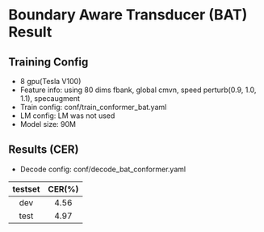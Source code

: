 # Boundary Aware Transducer (BAT) Result

## Training Config
- 8 gpu(Tesla V100)
- Feature info: using 80 dims fbank, global cmvn, speed perturb(0.9, 1.0, 1.1), specaugment
- Train config: conf/train_conformer_bat.yaml
- LM config: LM was not used
- Model size: 90M

## Results (CER)
- Decode config: conf/decode_bat_conformer.yaml

|   testset   |  CER(%) |
|:-----------:|:-------:|
|     dev     |  4.56   |
|    test     |  4.97   |
